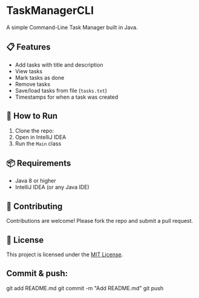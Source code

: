 # TaskManagerCLI

A simple Command-Line Task Manager built in Java.

## 📋 Features

- Add tasks with title and description
- View tasks
- Mark tasks as done
- Remove tasks
- Save/load tasks from file (`tasks.txt`)
- Timestamps for when a task was created

## 🚀 How to Run

1. Clone the repo:
2. Open in IntelliJ IDEA
3. Run the `Main` class

## 📦 Requirements

- Java 8 or higher
- IntelliJ IDEA (or any Java IDE)

## 🤝 Contributing

Contributions are welcome! Please fork the repo and submit a pull request.

## 📄 License

This project is licensed under the [MIT License](LICENSE).

## Commit & push:
git add README.md
git commit -m "Add README.md"
git push

